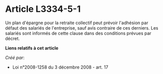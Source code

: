 # Article L3334-5-1

Un plan d'épargne pour la retraite collectif peut prévoir l'adhésion par défaut des salariés de l'entreprise, sauf avis
contraire de ces derniers. Les salariés sont informés de cette clause dans des conditions prévues par décret.

**Liens relatifs à cet article**

_Créé par_:

  - Loi n°2008-1258 du 3 décembre 2008 - art. 17
